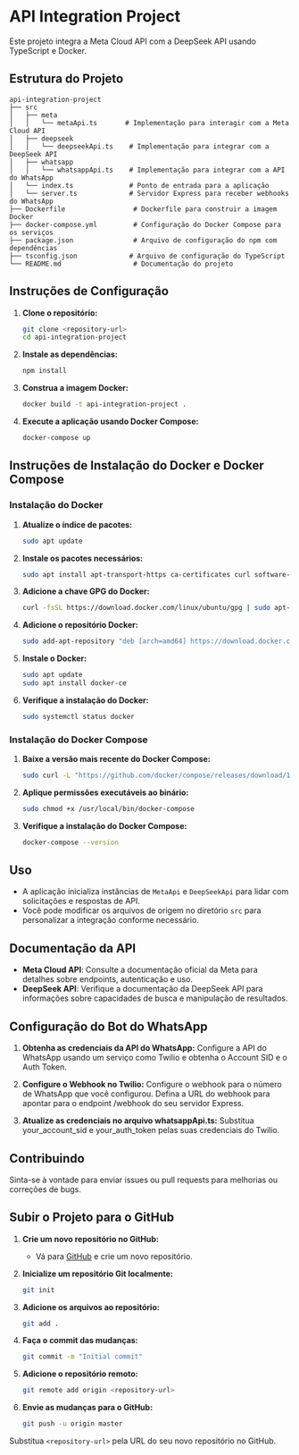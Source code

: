 # API Integration Project

Este projeto integra a Meta Cloud API com a DeepSeek API usando TypeScript e Docker.

## Estrutura do Projeto

```
api-integration-project
├── src
│   ├── meta
│   │   └── metaApi.ts       # Implementação para interagir com a Meta Cloud API
│   ├── deepseek
│   │   └── deepseekApi.ts    # Implementação para integrar com a DeepSeek API
│   ├── whatsapp
│   │   └── whatsappApi.ts    # Implementação para integrar com a API do WhatsApp
│   └── index.ts              # Ponto de entrada para a aplicação
│   └── server.ts             # Servidor Express para receber webhooks do WhatsApp
├── Dockerfile                 # Dockerfile para construir a imagem Docker
├── docker-compose.yml         # Configuração do Docker Compose para os serviços
├── package.json               # Arquivo de configuração do npm com dependências
├── tsconfig.json             # Arquivo de configuração do TypeScript
└── README.md                  # Documentação do projeto
```

## Instruções de Configuração

1. **Clone o repositório:**
   ```bash
   git clone <repository-url>
   cd api-integration-project
   ```

2. **Instale as dependências:**
   ```bash
   npm install
   ```

3. **Construa a imagem Docker:**
   ```bash
   docker build -t api-integration-project .
   ```

4. **Execute a aplicação usando Docker Compose:**
   ```bash
   docker-compose up
   ```

## Instruções de Instalação do Docker e Docker Compose

### Instalação do Docker

1. **Atualize o índice de pacotes:**
   ```bash
   sudo apt update
   ```

2. **Instale os pacotes necessários:**
   ```bash
   sudo apt install apt-transport-https ca-certificates curl software-properties-common
   ```

3. **Adicione a chave GPG do Docker:**
   ```bash
   curl -fsSL https://download.docker.com/linux/ubuntu/gpg | sudo apt-key add -
   ```

4. **Adicione o repositório Docker:**
   ```bash
   sudo add-apt-repository "deb [arch=amd64] https://download.docker.com/linux/ubuntu $(lsb_release -cs) stable"
   ```

5. **Instale o Docker:**
   ```bash
   sudo apt update
   sudo apt install docker-ce
   ```

6. **Verifique a instalação do Docker:**
   ```bash
   sudo systemctl status docker
   ```

### Instalação do Docker Compose

1. **Baixe a versão mais recente do Docker Compose:**
   ```bash
   sudo curl -L "https://github.com/docker/compose/releases/download/1.29.2/docker-compose-$(uname -s)-$(uname -m)" -o /usr/local/bin/docker-compose
   ```

2. **Aplique permissões executáveis ao binário:**
   ```bash
   sudo chmod +x /usr/local/bin/docker-compose
   ```

3. **Verifique a instalação do Docker Compose:**
   ```bash
   docker-compose --version
   ```

## Uso

- A aplicação inicializa instâncias de `MetaApi` e `DeepSeekApi` para lidar com solicitações e respostas de API.
- Você pode modificar os arquivos de origem no diretório `src` para personalizar a integração conforme necessário.

## Documentação da API

- **Meta Cloud API**: Consulte a documentação oficial da Meta para detalhes sobre endpoints, autenticação e uso.
- **DeepSeek API**: Verifique a documentação da DeepSeek API para informações sobre capacidades de busca e manipulação de resultados.

## Configuração do Bot do WhatsApp
1. **Obtenha as credenciais da API do WhatsApp:**
 Configure a API do WhatsApp usando um serviço como Twilio e obtenha o Account SID e o Auth Token.

2. **Configure o Webhook no Twilio:**
Configure o webhook para o número de WhatsApp que você configurou. Defina a URL do webhook para apontar para o endpoint /webhook do seu servidor Express.
1. **Atualize as credenciais no arquivo whatsappApi.ts:** 
Substitua your_account_sid e your_auth_token pelas suas credenciais do Twilio.

## Contribuindo

Sinta-se à vontade para enviar issues ou pull requests para melhorias ou correções de bugs.

## Subir o Projeto para o GitHub

1. **Crie um novo repositório no GitHub:**
   - Vá para [GitHub](https://github.com) e crie um novo repositório.

2. **Inicialize um repositório Git localmente:**
   ```bash
   git init
   ```

3. **Adicione os arquivos ao repositório:**
   ```bash
   git add .
   ```

4. **Faça o commit das mudanças:**
   ```bash
   git commit -m "Initial commit"
   ```

5. **Adicione o repositório remoto:**
   ```bash
   git remote add origin <repository-url>
   ```

6. **Envie as mudanças para o GitHub:**
   ```bash
   git push -u origin master
   ```

Substitua `<repository-url>` pela URL do seu novo repositório no GitHub.